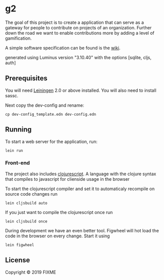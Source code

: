 # g2

The goal of this project is to create a application that can serve as a gateway for people to contribute on projects of an organization.
Further down the road we want to enable contributions more by adding a level of gamification.

A simple software specification can be found is the [wiki](https://github.com/ZeusWPI/g2/wiki/SRS).

generated using Luminus version "3.10.40" with the options [sqlite, cljs, auth]



## Prerequisites

You will need [Leiningen][1] 2.0 or above installed.
You will also need to install sassc.

Next copy the dev-config and rename:
```
cp dev-config_template.edn dev-config.edn
```

[1]: https://github.com/technomancy/leiningen

## Running

To start a web server for the application, run:

```
lein run    
```

### Front-end

The project also includes [clojurescript]((https://clojurescript.org/)). A language with the clojure syntax that compiles to javascript for clienside usage in the browser

To start the clojurescript compiler and set it to automaticaly recompile on source code changes run

    lein cljsbuild auto

If you just want to compile the clojurescript once run
    
    lein cljsbuild once
  
During development we have an even better tool. Figwheel will hot load the code in the browser on every change. Start it using
    
    lein figwheel

## License

Copyright © 2019 FIXME
